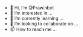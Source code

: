 - 👋 Hi, I’m @Prawinbot
- 👀 I’m interested in ...
- 🌱 I’m currently learning ...
- 💞️ I’m looking to collaborate on ...
- 📫 How to reach me ...

<!---
Prawinbot/Prawinbot is a ✨ special ✨ repository because its `README.md` (this file) appears on your GitHub profile.
You can click the Preview link to take a look at your changes.
--->

